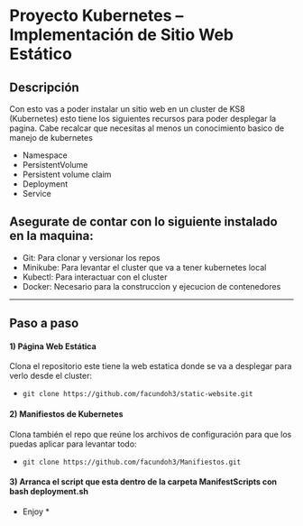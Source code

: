 # Proyecto Kubernetes – Implementación de Sitio Web Estático

## Descripción
Con esto vas a poder instalar un sitio web en un cluster de KS8 (Kubernetes)
esto tiene los siguientes recursos para poder desplegar la pagina.
Cabe recalcar que necesitas al menos un conocimiento basico de manejo de kubernetes 

- Namespace
- PersistentVolume
- Persistent volume claim
- Deployment
- Service

## Asegurate de contar con lo siguiente instalado en la maquina:
- Git: Para clonar y versionar los repos
- Minikube: Para levantar el cluster que va a tener kubernetes local
- Kubectl: Para interactuar con el cluster
- Docker: Necesario para la construccion y ejecucion de contenedores
________________________________________

## Paso a paso 

#### 1) Página Web Estática
Clona el repositorio este tiene la web estatica donde se va a desplegar para verlo desde el cluster:
* `git clone https://github.com/facundoh3/static-website.git`

#### 2) Manifiestos de Kubernetes
Clona también el repo que reúne los archivos de configuración para que los puedas aplicar para levantar todo:
* `git clone https://github.com/facundoh3/Manifiestos.git`

#### 3) Arranca el script que esta dentro de la carpeta ManifestScripts con bash deployment.sh 

* Enjoy *
